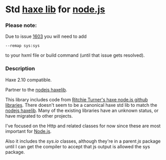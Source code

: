 [haxe]: http://http://haxe.org
[nodejs]:http://nodejs.org/
[haxelib]:http://lib.haxe.org

# Std [haxe lib][haxelib] for [node.js][nodejs]

### Please note:

Due to issue [1603](https://code.google.com/p/haxe/issues/detail?id=1603) you will need to add 
	
	--remap sys:sys
	
to your hxml file or build command (until that issue gets resolved).
	

### Description


Haxe 2.10 compatible.

Partner to the [nodejs haxelib](http://lib.haxe.org/p/nodejs).

This library includes code from [Ritchie Turner's haxe node.js github libraries](https://github.com/cloudshift).  There doesn't seem to be a canonical haxe std lib to match the [nodejs haxelib](http://lib.haxe.org/p/nodejs).  Many of the existing libraries have an unknown status, or have migrated to other projects.

I've focused on the Http and related classes for now since these are most important for [Node.js][nodejs].

Also it includes the *sys.io* classes, although they're in a parent *js* package until I can get the compiler to accept that js output is allowed the sys package.

